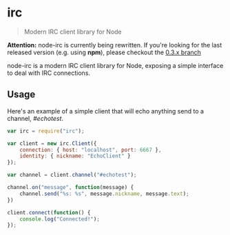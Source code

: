 # irc
> Modern IRC client library for Node

__Attention:__ node-irc is currently being rewritten. If you're looking for the last released version (e.g. using **npm**), please checkout the [0.3.x branch](https://github.com/martynsmith/node-irc/tree/0.3.x)

node-irc is a modern IRC client library for Node, exposing a simple interface to deal with IRC connections.

## Usage

Here's an example of a simple client that will echo anything send to a channel, *#echotest*.

```js
var irc = require("irc");

var client = new irc.Client({
    connection: { host: "localhost", port: 6667 },
    identity: { nickname: "EchoClient" }
});

var channel = client.channel("#echotest");

channel.on("message", function(message) {
    channel.send("%s: %s", message.nickname, message.text);
})

client.connect(function() {
    console.log("Connected!");
});
```
